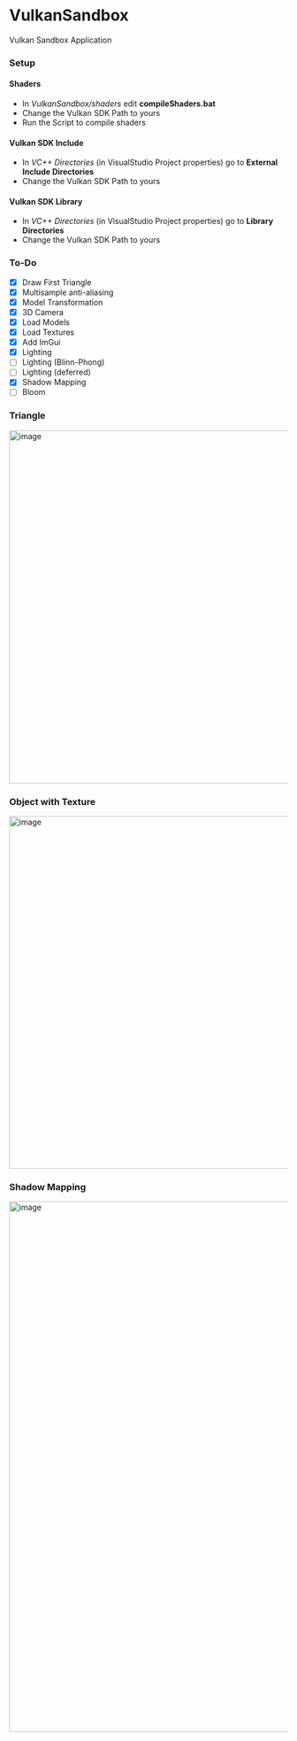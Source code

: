 # VulkanSandbox
Vulkan Sandbox Application

### Setup

#### Shaders

- In *VulkanSandbox/shaders* edit **compileShaders.bat**
- Change the Vulkan SDK Path to yours
- Run the Script to compile shaders

#### Vulkan SDK Include

- In *VC++ Directories* (in VisualStudio Project properties) go to **External Include Directories**
- Change the Vulkan SDK Path to yours

#### Vulkan SDK Library

- In *VC++ Directories* (in VisualStudio Project properties) go to **Library Directories**
- Change the Vulkan SDK Path to yours

### To-Do

- [x] Draw First Triangle
- [x] Multisample anti-aliasing
- [x] Model Transformation
- [x] 3D Camera
- [x] Load Models
- [x] Load Textures
- [x] Add ImGui
- [x] Lighting
- [ ] Lighting (Blinn-Phong)
- [ ] Lighting (deferred)
- [x] Shadow Mapping
- [ ] Bloom

### Triangle

<img width="638" alt="image" src="https://user-images.githubusercontent.com/45181484/175827560-2b4a0bbf-1a90-428f-8a04-d5b890545194.png">

### Object with Texture

<img width="637" alt="image" src="https://user-images.githubusercontent.com/45181484/176275258-1ed1d84e-02a1-47cb-8819-a300e8e1666a.png">

### Shadow Mapping

<img width="959" alt="image" src="https://user-images.githubusercontent.com/45181484/177044764-1978bb87-a3a6-4ad0-88ec-5c187f0590af.png">

